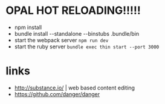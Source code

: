 # OPAL HOT RELOADING!!!!!

- npm install
- bundle install --standalone --binstubs .bundle/bin
- start the webpack server `npm run dev`
- start the ruby server `bundle exec thin start --port 3000`

# links
  - http://substance.io/ | web based content editing
  - https://github.com/danger/danger
